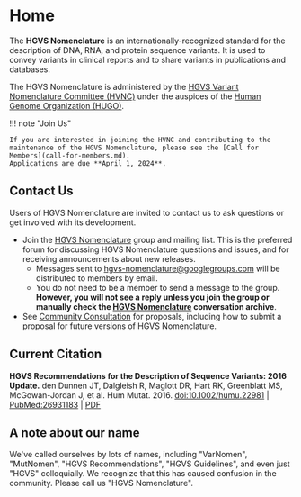 # Home

The **HGVS Nomenclature** is an internationally-recognized standard for the description of DNA, RNA, and protein sequence variants.
It is used to convey variants in clinical reports and to share variants in publications and databases.

The HGVS Nomenclature is administered by the [HGVS Variant Nomenclature Committee (HVNC)](hvnc.md) under the auspices of the [Human Genome Organization (HUGO)](https://hugo-int.org/).

!!! note "Join Us"

    If you are interested in joining the HVNC and contributing to the maintenance of the HGVS Nomenclature, please see the [Call for Members](call-for-members.md).
    Applications are due **April 1, 2024**.

## Contact Us

Users of HGVS Nomenclature are invited to contact us to ask questions or get involved with its development.

* Join the [HGVS Nomenclature](https://groups.google.com/g/hgvs-nomenclature)
  group and mailing list. This is the preferred forum for discussing HGVS
  Nomenclature questions and issues, and for receiving announcements about new
  releases.
    * Messages sent to
      [hgvs-nomenclature@googlegroups.com](mailto:hgvs-nomenclature@googlegroups.com)
      will be distributed to members by email.
    * You do not need to be a member to send a message to the group. **However,
      you will not see a reply unless you join the group or manually check the
      [HGVS Nomenclature](https://groups.google.com/g/hgvs-nomenclature)
      conversation archive**.
* See [Community Consultation](consultation/index.md) for proposals, including
  how to submit a proposal for future versions of HGVS Nomenclature.

## Current Citation

**HGVS Recommendations for the Description of Sequence Variants: 2016 Update.**
den Dunnen JT, Dalgleish R, Maglott DR, Hart RK, Greenblatt MS, McGowan-Jordan J, et al.
Hum Mutat. 2016. [doi:10.1002/humu.22981](http://dx.doi.org/10.1002/humu.22981) | [PubMed:26931183](https://www.ncbi.nlm.nih.gov/pubmed/26931183) | [PDF](http://onlinelibrary.wiley.com/doi/10.1002/humu.22981/pdf)

## A note about our name

We've called ourselves by lots of names, including "VarNomen", "MutNomen", "HGVS Recommendations", "HGVS Guidelines", and even just "HGVS" colloquially.
We recognize that this has caused confusion in the community.
Please call us "HGVS Nomenclature".
